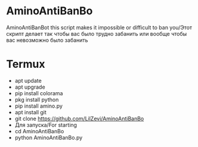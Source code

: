 # AminoAntiBanBo
AminoAntiBanBot this script makes it impossible or difficult to ban you/Этот скрипт делает так чтобы вас было трудно забанить или вообще  чтобы вас невозможно было забанить
# Termux
- apt update
- apt upgrade
- pip install colorama
- pkg install python
- pip install amino.py
- apt install git
- git clone https://github.com/LilZevi/AminoAntiBanBo
- Для запуска/For starting
- cd AminoAntiBanBo
- python AminoAntiBanBo.py
